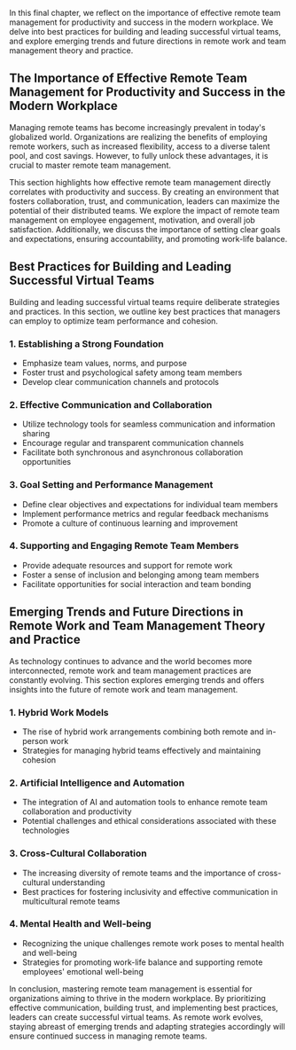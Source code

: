 

In this final chapter, we reflect on the importance of effective remote team management for productivity and success in the modern workplace. We delve into best practices for building and leading successful virtual teams, and explore emerging trends and future directions in remote work and team management theory and practice.

The Importance of Effective Remote Team Management for Productivity and Success in the Modern Workplace
-------------------------------------------------------------------------------------------------------

Managing remote teams has become increasingly prevalent in today's globalized world. Organizations are realizing the benefits of employing remote workers, such as increased flexibility, access to a diverse talent pool, and cost savings. However, to fully unlock these advantages, it is crucial to master remote team management.

This section highlights how effective remote team management directly correlates with productivity and success. By creating an environment that fosters collaboration, trust, and communication, leaders can maximize the potential of their distributed teams. We explore the impact of remote team management on employee engagement, motivation, and overall job satisfaction. Additionally, we discuss the importance of setting clear goals and expectations, ensuring accountability, and promoting work-life balance.

Best Practices for Building and Leading Successful Virtual Teams
----------------------------------------------------------------

Building and leading successful virtual teams require deliberate strategies and practices. In this section, we outline key best practices that managers can employ to optimize team performance and cohesion.

### 1. Establishing a Strong Foundation

* Emphasize team values, norms, and purpose
* Foster trust and psychological safety among team members
* Develop clear communication channels and protocols

### 2. Effective Communication and Collaboration

* Utilize technology tools for seamless communication and information sharing
* Encourage regular and transparent communication channels
* Facilitate both synchronous and asynchronous collaboration opportunities

### 3. Goal Setting and Performance Management

* Define clear objectives and expectations for individual team members
* Implement performance metrics and regular feedback mechanisms
* Promote a culture of continuous learning and improvement

### 4. Supporting and Engaging Remote Team Members

* Provide adequate resources and support for remote work
* Foster a sense of inclusion and belonging among team members
* Facilitate opportunities for social interaction and team bonding

Emerging Trends and Future Directions in Remote Work and Team Management Theory and Practice
--------------------------------------------------------------------------------------------

As technology continues to advance and the world becomes more interconnected, remote work and team management practices are constantly evolving. This section explores emerging trends and offers insights into the future of remote work and team management.

### 1. Hybrid Work Models

* The rise of hybrid work arrangements combining both remote and in-person work
* Strategies for managing hybrid teams effectively and maintaining cohesion

### 2. Artificial Intelligence and Automation

* The integration of AI and automation tools to enhance remote team collaboration and productivity
* Potential challenges and ethical considerations associated with these technologies

### 3. Cross-Cultural Collaboration

* The increasing diversity of remote teams and the importance of cross-cultural understanding
* Best practices for fostering inclusivity and effective communication in multicultural remote teams

### 4. Mental Health and Well-being

* Recognizing the unique challenges remote work poses to mental health and well-being
* Strategies for promoting work-life balance and supporting remote employees' emotional well-being

In conclusion, mastering remote team management is essential for organizations aiming to thrive in the modern workplace. By prioritizing effective communication, building trust, and implementing best practices, leaders can create successful virtual teams. As remote work evolves, staying abreast of emerging trends and adapting strategies accordingly will ensure continued success in managing remote teams.